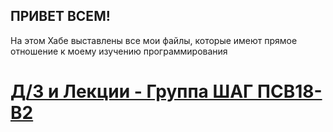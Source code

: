 ## ПРИВЕТ ВСЕМ!

На этом Хабе выставлены все мои файлы, которые имеют прямое отношение к моему изучению программирования

# [Д/З и Лекции - Группа ШАГ ПСВ18-В2](https://github.com/MakDvornikoff/PSV18-V2)
